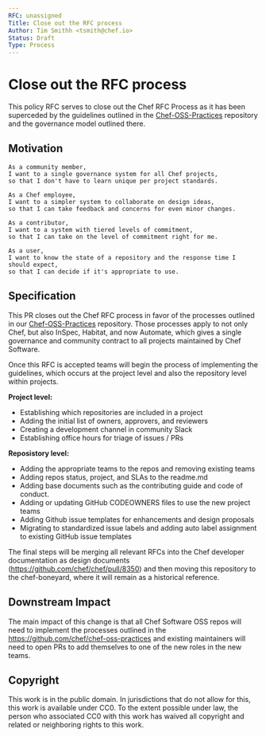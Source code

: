 ```yaml
---
RFC: unassigned
Title: Close out the RFC process
Author: Tim Smithh <tsmith@chef.io>
Status: Draft
Type: Process
---
```


# Close out the RFC process

This policy RFC serves to close out the Chef RFC Process as it has been superceded by the guidelines outlined in the [Chef-OSS-Practices](https://github.com/chef/chef-oss-practices) repository and the governance model outlined there.

## Motivation

    As a community member,
    I want to a single governance system for all Chef projects,
    so that I don't have to learn unique per project standards.

    As a Chef employee,
    I want to a simpler system to collaborate on design ideas,
    so that I can take feedback and concerns for even minor changes.

    As a contributor,
    I want to a system with tiered levels of commitment,
    so that I can take on the level of commitment right for me.

    As a user,
    I want to know the state of a repository and the response time I should expect,
    so that I can decide if it's appropriate to use.

## Specification

This PR closes out the Chef RFC process in favor of the processes outlined in our [Chef-OSS-Practices](https://github.com/chef/chef-oss-practices) repository. Those processes apply to not only Chef, but also InSpec, Habitat, and now Automate, which gives a single governance and community contract to all projects maintained by Chef Software.

Once this RFC is accepted teams will begin the process of implementing the guidelines, which occurs at the project level and also the repository level within projects.

**Project level:**
  - Establishing which repositories are included in a project
  - Adding the initial list of owners, approvers, and reviewers
  - Creating a development channel in community Slack
  - Establishing office hours for triage of issues / PRs

**Reposistory level:**
  - Adding the appropriate teams to the repos and removing existing teams
  - Adding repos status, project, and SLAs to the readme.md
  - Adding base documents such as the contributing guide and code of conduct.
  - Adding or updating GitHub CODEOWNERS files to use the new project teams
  - Adding Github issue templates for enhancements and design proposals
  - Migrating to standardized issue labels and adding auto label assignment to existing GitHub issue templates

The final steps will be merging all relevant RFCs into the Chef developer documentation as design documents (https://github.com/chef/chef/pull/8350) and then moving this repository to the chef-boneyard, where it will remain as a historical reference.

## Downstream Impact

The main impact of this change is that all Chef Software OSS repos will need to implement the processes outlined in the https://github.com/chef/chef-oss-practices and existing maintainers will need to open PRs to add themselves to one of the new roles in the new teams.

## Copyright

This work is in the public domain. In jurisdictions that do not allow for this,
this work is available under CC0. To the extent possible under law, the person
who associated CC0 with this work has waived all copyright and related or
neighboring rights to this work.
